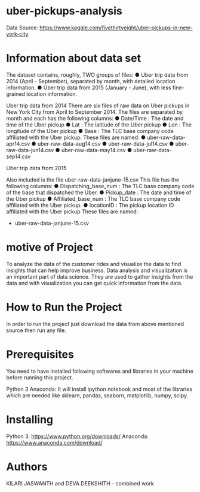 # uber-pickups-analysis


Data Source: https://www.kaggle.com/fivethirtyeight/uber-pickups-in-new-york-city


# Information about data set

The dataset contains, roughly, TWO groups of files: 
● Uber trip data from 2014 (April - September), separated by month, with detailed location information. 
● Uber trip data from 2015 (January - June), with less fine-grained location information. 

Uber trip data from 2014 
There are six files of raw data on Uber pickups in New York City from April to September 2014. The files are separated by month and each has the following columns: 
● Date/Time : The date and time of the Uber pickup 
● Lat : The latitude of the Uber pickup 
● Lon : The longitude of the Uber pickup 
● Base : The TLC base company code affiliated with the Uber pickup. 
These files are named: 
● uber-raw-data-apr14.csv 
● uber-raw-data-aug14.csv 
● uber-raw-data-jul14.csv 
● uber-raw-data-jun14.csv 
● uber-raw-data-may14.csv 
● uber-raw-data-sep14.csv 

Uber trip data from 2015 

Also included is the file uber-raw-data-janjune-15.csv This file has the following columns: 
● Dispatching_base_num : The TLC base company code of the base that dispatched the Uber. 
● Pickup_date : The date and time of the Uber pickup ● Affiliated_base_num : The TLC base company code affiliated with the Uber pickup. 
● locationID : The pickup location ID affiliated with the Uber pickup 
These files are named: 
- uber-raw-data-janjune-15.csv

# motive of Project
To analyze the data of the customer rides and visualize the data to find insights that can help improve business. Data analysis and visualization is an important part of data science. They are used to gather insights from the data and with visualization you can get quick information from the data.


# How to Run the Project

In order to run the project just download the data from above mentioned source then run any file.

# Prerequisites
You need to have installed following softwares and libraries in your machine before running this project.

Python 3
Anaconda: It will install ipython notebook and most of the libraries which are needed like sklearn, pandas, seaborn, matplotlib, numpy, scipy.

# Installing

Python 3: https://www.python.org/downloads/
Anaconda: https://www.anaconda.com/download/

# Authors

KILARI JASWANTH and DEVA DEEKSHITH - combined  work
